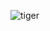 ![tiger](https://www.washingtonpost.com/resizer/L9d_jihwUeSmI9ZMSqgsVqTOHDA=/1484x0/arc-anglerfish-washpost-prod-washpost.s3.amazonaws.com/public/B3FF5ABO5AI6TB4BOY3BT4JMWQ.jpg)
